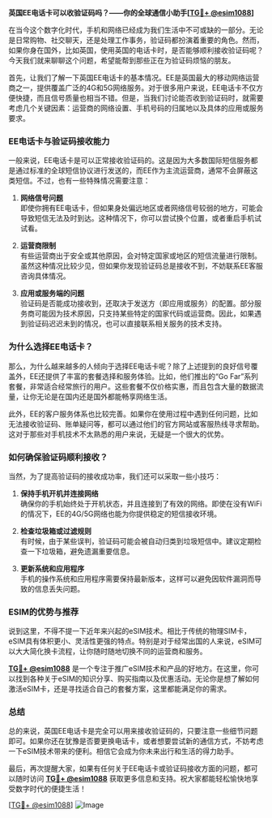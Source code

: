 **英国EE电话卡可以收验证码吗？——你的全球通信小助手[[TG💪+ @esim1088](https://t.me/s/esim1088)]**

在当今这个数字化时代，手机和网络已经成为我们生活中不可或缺的一部分。无论是日常购物、社交聊天，还是处理工作事务，验证码都扮演着重要的角色。然而，如果你身在国外，比如英国，使用英国的电话卡时，是否能够顺利接收验证码呢？今天我们就来聊聊这个问题，希望能帮到那些正在为验证码烦恼的朋友。

首先，让我们了解一下英国EE电话卡的基本情况。EE是英国最大的移动网络运营商之一，提供覆盖广泛的4G和5G网络服务。对于很多用户来说，EE电话卡不仅方便快捷，而且信号质量也相当不错。但是，当我们讨论能否收到验证码时，就需要考虑几个关键因素：运营商的网络设置、手机号码的归属地以及具体的应用或服务要求。

### **EE电话卡与验证码接收能力**

一般来说，EE电话卡是可以正常接收验证码的。这是因为大多数国际短信服务都是通过标准的全球短信协议进行发送的，而EE作为主流运营商，通常不会屏蔽这类短信。不过，也有一些特殊情况需要注意：

1. **网络信号问题**  
   即使你拥有EE电话卡，但如果身处偏远地区或者网络信号较弱的地方，可能会导致短信无法及时到达。这种情况下，你可以尝试换个位置，或者重启手机试试看。

2. **运营商限制**  
   有些运营商出于安全或其他原因，会对特定国家或地区的短信流量进行限制。虽然这种情况比较少见，但如果你发现验证码总是接收不到，不妨联系EE客服咨询具体情况。

3. **应用或服务端的问题**  
   验证码是否能成功接收到，还取决于发送方（即应用或服务）的配置。部分服务商可能因为技术原因，只支持某些特定的国家代码或运营商。因此，如果遇到验证码迟迟未到的情况，也可以直接联系相关服务的技术支持。

### **为什么选择EE电话卡？**

那么，为什么越来越多的人倾向于选择EE电话卡呢？除了上述提到的良好信号覆盖外，EE还提供了丰富的套餐选择和服务体验。比如，他们推出的“Go Far”系列套餐，非常适合经常旅行的用户。这些套餐不仅价格实惠，而且包含大量的数据流量，让你无论是在国内还是国外都能畅享网络生活。

此外，EE的客户服务体系也比较完善。如果你在使用过程中遇到任何问题，比如无法接收验证码、账单疑问等，都可以通过他们的官方网站或客服热线寻求帮助。这对于那些对手机技术不太熟悉的用户来说，无疑是一个很大的优势。

### **如何确保验证码顺利接收？**

当然，为了提高验证码的接收成功率，我们还可以采取一些小技巧：

1. **保持手机开机并连接网络**  
   确保你的手机始终处于开机状态，并且连接到了有效的网络。即使在没有WiFi的情况下，EE的4G/5G网络也能为你提供稳定的短信接收环境。

2. **检查垃圾箱或过滤规则**  
   有时候，由于某些误判，验证码可能会被自动归类到垃圾短信中。建议定期检查一下垃圾箱，避免遗漏重要信息。

3. **更新系统和应用程序**  
   手机的操作系统和应用程序需要保持最新版本，这样可以避免因软件漏洞而导致的信息丢失问题。

### **ESIM的优势与推荐**

说到这里，不得不提一下近年来兴起的eSIM技术。相比于传统的物理SIM卡，eSIM具有体积更小、灵活性更强的特点。特别是对于经常出国的人来说，eSIM可以大大简化换卡流程，让你随时随地切换不同的运营商和服务。

**[TG💪+ @esim1088](https://t.me/s/esim1088)** 是一个专注于推广eSIM技术和产品的好地方。在这里，你可以找到各种关于eSIM的知识分享、购买指南以及优惠活动。无论你是想了解如何激活eSIM卡，还是寻找适合自己的套餐方案，这里都能满足你的需求。

### **总结**

总的来说，英国EE电话卡是完全可以用来接收验证码的，只要注意一些细节问题即可。如果你还在犹豫是否要更换电话卡，或者想要尝试新的通信方式，不妨考虑一下eSIM技术带来的便利。相信它会成为你未来出行和生活的得力助手。

最后，再次提醒大家，如果有任何关于EE电话卡或验证码接收方面的问题，都可以随时访问 **[TG💪+ @esim1088](https://t.me/s/esim1088)** 获取更多信息和支持。祝大家都能轻松愉快地享受数字时代的便捷生活！

[[TG💪+ @esim1088](https://t.me/s/esim1088)] ![Image](https://i.postimg.cc/4NQfJmqS/Snipaste-2025-05-13-00-14-12.png)